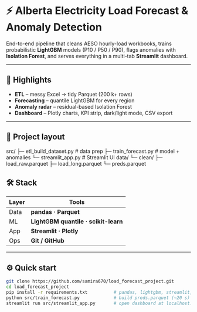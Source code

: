 # ⚡ Alberta Electricity Load Forecast & Anomaly Detection

End-to-end pipeline that cleans AESO hourly-load workbooks, trains probabilistic 
**LightGBM** models (P10 / P50 / P90), flags anomalies with **Isolation Forest**, and serves everything in a multi-tab **Streamlit** dashboard.

---

## 🚀 Highlights
- **ETL** – messy Excel → tidy Parquet (200 k+ rows)
- **Forecasting** – quantile LightGBM for every region
- **Anomaly radar** – residual-based Isolation Forest
- **Dashboard** – Plotly charts, KPI strip, dark/light mode, CSV export

---

## 📂 Project layout
src/ ├─ etl_build_dataset.py # data prep ├─ train_forecast.py # model + anomalies └─ streamlit_app.py # Streamlit UI 
data/ └─ clean/ ├─ load_raw.parquet ├─ load_long.parquet └─ preds.parquet

## 🛠 Stack
| Layer | Tools |
|-------|-------|
| Data | **pandas · Parquet** |
| ML   | **LightGBM quantile · scikit-learn** |
| App  | **Streamlit · Plotly** |
| Ops  | **Git / GitHub** |

---

## ⚙️ Quick start
```bash
git clone https://github.com/samira670/load_forecast_project.git
cd load_forecast_project
pip install -r requirements.txt          # pandas, lightgbm, streamlit, …
python src/train_forecast.py             # build preds.parquet (~20 s)
streamlit run src/streamlit_app.py       # open dashboard at localhost:8501
